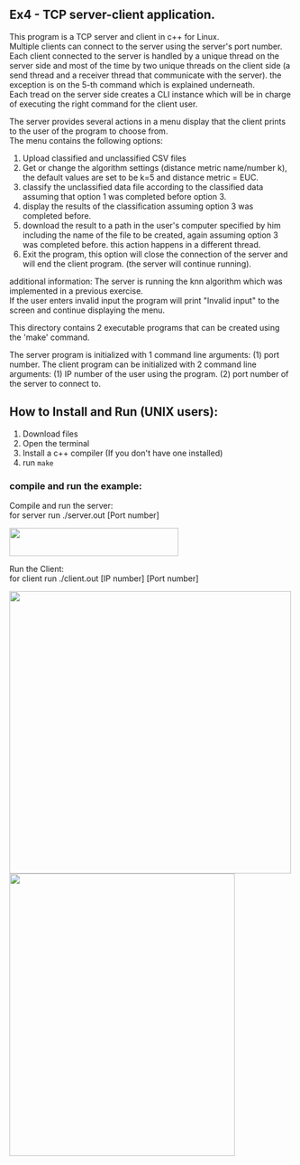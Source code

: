 ## Ex4 - TCP server-client application.  
This program is a TCP server and client in c++ for Linux.  
Multiple clients can connect to the server using the server's port number.  
Each client connected to the server is handled by a unique thread on the server side and most of the time by two unique threads on the client side (a send thread and a receiver thread that communicate with the server). the exception is on the 5-th command which is explained underneath.  
Each tread on the server side creates a CLI instance which will be in charge of executing the right command for the client user.  

The server provides several actions in a menu display that the client prints to the user of the program to choose from.  
The menu contains the following options:  
1. Upload classified and unclassified CSV files
2. Get or change the algorithm settings (distance metric name/number k), the default values are set to be k=5 and distance metric = EUC.
3. classify the unclassified data file according to the classified data assuming that option 1 was completed before option 3.
4. display the results of the classification assuming option 3 was completed before.
5. download the result to a path in the user's computer specified by him including the name of the file to be created,  again assuming option 3 was completed before. this action happens in a different thread.
8. Exit the program, this option will close the connection of the server and will end the client program. (the server will continue running).

additional information:
The server is running the knn algorithm which was implemented in a previous exercise.  
If the user enters invalid input the program will print "Invalid input" to the screen and continue displaying the menu.  

This directory contains 2 executable programs that can be created using the 'make' command.  

The server program is initialized with 1 command line arguments:
(1) port number.
The client program can be initialized with 2 command line arguments:
(1) IP number of the user using the program.
(2) port number of the server to connect to.


## **How to Install and Run (UNIX users):**
1. Download files
2. Open the terminal
3. Install a c++ compiler (If you don't have one installed)
4. run `make`  


### compile and run the example:  
Compile and run the server:  
for server run ./server.out [Port number]  

<img src="https://user-images.githubusercontent.com/72741540/213941242-e6e6a74c-82cc-4468-ac0b-4db45a32b14f.png" width="300" height="50">

Run the Client:  
for client run ./client.out [IP number] [Port number]  

<img src="https://user-images.githubusercontent.com/72741540/213940985-849bc4f1-a73a-4e75-982a-4d29cf71b489.png" width="500" height="500">  

<img src="https://user-images.githubusercontent.com/72741540/213941016-71b4c603-ef4c-4292-9303-1c68e92c9abf.png" width="400" height="500">
